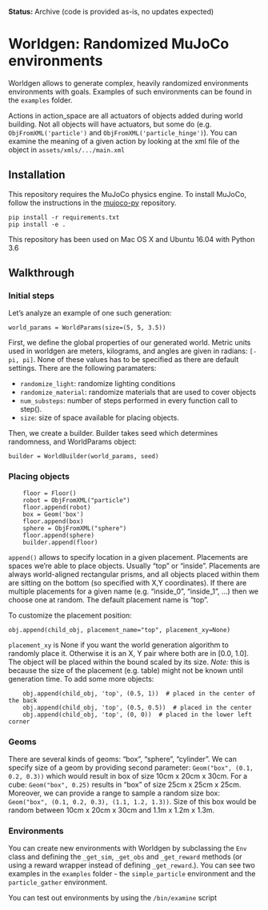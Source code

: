 **Status:** Archive (code is provided as-is, no updates expected)

# Worldgen: Randomized MuJoCo environments

Worldgen allows to generate complex, heavily randomized environments environments
with goals. Examples of such environments can be found in the `examples` folder.

Actions in action_space are all actuators of objects added during world building. Not all objects will have actuators, but some do (e.g. `ObjFromXML('particle')` and `ObjFromXML('particle_hinge')`). You can examine the meaning of a given action by looking at the xml file of the object in `assets/xmls/.../main.xml`

## Installation

This repository requires the MuJoCo physics engine. To install MuJoCo, follow the instructions in the [mujoco-py](https://github.com/openai/mujoco-py) repository.

```
pip install -r requirements.txt
pip install -e .
```

This repository has been used on Mac OS X and Ubuntu 16.04 with Python 3.6

## Walkthrough

### Initial steps

Let’s analyze an example of one such generation:

`world_params = WorldParams(size=(5, 5, 3.5))`

First, we define the global properties of our generated world.
Metric units used in worldgen are meters, kilograms, and angles are given in radians: `[-pi, pi]`. 
None of these values has to be specified as there are default settings.
There are the following paramaters:

-  `randomize_light`: randomize lighting conditions
-  `randomize_material`: randomize materials that are used to cover
   objects
-  `num_substeps`: number of steps performed in every function call to
   step().
-  `size`: size of space available for placing objects.

Then, we create a builder. Builder takes seed which determines
randomness, and WorldParams object:

	builder = WorldBuilder(world_params, seed)

### Placing objects
```
    floor = Floor()
    robot = ObjFromXML("particle")
    floor.append(robot)
    box = Geom('box')
    floor.append(box)
    sphere = ObjFromXML("sphere")
    floor.append(sphere)
    builder.append(floor)
```
`append()` allows to specify location in a given placement.
Placements are spaces we’re able to place objects. Usually “top” or “inside”.
Placements are always world-aligned rectangular prisms, and all objects placed within them are sitting on the bottom (so specified with X,Y coordinates).
If there are multiple placements for a given name (e.g. “inside\_0”, “inside\_1”, …) then we choose one at random.
The default placement name is “top”. 

To customize the placement position:

```obj.append(child_obj, placement_name="top", placement_xy=None)```

`placement_xy` is None if you want the world generation algorithm to randomly place it.
Otherwise it is an X, Y pair where both are in [0.0, 1.0].
The object will be placed within the bound scaled by its size.
*Note:* this is because the size of the placement (e.g. table) might not
be known until generation time. To add some more objects:
```
    obj.append(child_obj, 'top', (0.5, 1))  # placed in the center of the back
    obj.append(child_obj, 'top', (0.5, 0.5))  # placed in the center
    obj.append(child_obj, 'top', (0, 0))  # placed in the lower left corner
```

### Geoms
There are several kinds of geoms: “box”, “sphere”, “cylinder”.
We can specify size of a geom by providing second parameter: `Geom("box", (0.1, 0.2, 0.3))` which would result in box of size 10cm x 20cm x 30cm.
For a cube: `Geom("box", 0.25)` results in “box” of size 25cm x 25cm x 25cm.
Moreover, we can provide a range to sample a random size box: `Geom("box", (0.1, 0.2, 0.3), (1.1, 1.2, 1.3))`.
Size of this box would be random between 10cm x 20cm x 30cm and 1.1m x 1.2m x 1.3m.

### Environments

You can create new environments with Worldgen by subclassing the `Env` class and defining the `_get_sim`, `_get_obs` and `_get_reward` methods (or using a reward wrapper instead of defining `_get_reward`.). You can see two examples in the `examples` folder - the `simple_particle` environment and the `particle_gather` environment.

You can test out environments by using the `/bin/examine` script
